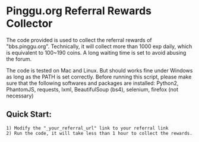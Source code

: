 # Pinggu.org Referral Rewards Collector

The code provided is used to collect the referral rewards of "bbs.pinggu.org".
Technically, it will collect more than 1000 exp daily, which is equivalent to 100~190 coins.
A long waiting time is set to avoid abusing the forum.

The code is tested on Mac and Linux. But should works fine under Windows as long
as the PATH is set correctly.
Before running this script, please make sure that the following softwares
and packages are installed:
Python2, PhantomJS, requests, lxml, BeautifulSoup (bs4), selenium, firefox (not necessary)

Quick Start:
-----
    1) Modify the "_your_referral_url" link to your referral link
    2) Run the code, it will take less than 1 hour to collect the rewards.